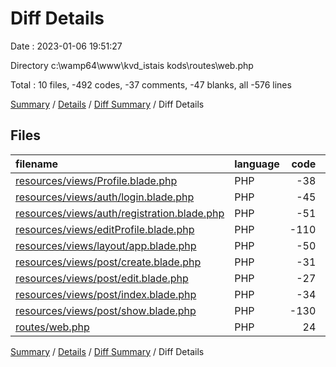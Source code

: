 # Diff Details

Date : 2023-01-06 19:51:27

Directory c:\\wamp64\\www\\kvd_istais kods\\routes\\web.php

Total : 10 files,  -492 codes, -37 comments, -47 blanks, all -576 lines

[Summary](results.md) / [Details](details.md) / [Diff Summary](diff.md) / Diff Details

## Files
| filename | language | code | comment | blank | total |
| :--- | :--- | ---: | ---: | ---: | ---: |
| [resources/views/Profile.blade.php](/resources/views/Profile.blade.php) | PHP | -38 | 0 | -4 | -42 |
| [resources/views/auth/login.blade.php](/resources/views/auth/login.blade.php) | PHP | -45 | 0 | -4 | -49 |
| [resources/views/auth/registration.blade.php](/resources/views/auth/registration.blade.php) | PHP | -51 | 0 | -3 | -54 |
| [resources/views/editProfile.blade.php](/resources/views/editProfile.blade.php) | PHP | -110 | -3 | -3 | -116 |
| [resources/views/layout/app.blade.php](/resources/views/layout/app.blade.php) | PHP | -50 | 0 | -8 | -58 |
| [resources/views/post/create.blade.php](/resources/views/post/create.blade.php) | PHP | -31 | -24 | -5 | -60 |
| [resources/views/post/edit.blade.php](/resources/views/post/edit.blade.php) | PHP | -27 | -23 | -8 | -58 |
| [resources/views/post/index.blade.php](/resources/views/post/index.blade.php) | PHP | -34 | 0 | -6 | -40 |
| [resources/views/post/show.blade.php](/resources/views/post/show.blade.php) | PHP | -130 | 0 | -12 | -142 |
| [routes/web.php](/routes/web.php) | PHP | 24 | 13 | 6 | 43 |

[Summary](results.md) / [Details](details.md) / [Diff Summary](diff.md) / Diff Details